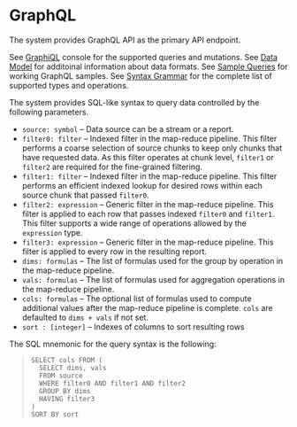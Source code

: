 # GraphQL

The system provides GraphQL API as the primary API endpoint.

See [GraphiQL](/graphiql) console for the supported queries and mutations.
See [Data Model](../datamodel/) for additoinal information about data formats.
See [Sample Queries](samples/) for working GraphQL samples.
See [Syntax Grammar](../grammar/) for the complete list of supported types and operations.

The system provides SQL-like syntax to query data controlled by the following parameters.

* `source: symbol` – Data source can be a stream or a report.
* `filter0: filter` – Indexed filter in the map-reduce pipeline.
  This filter performs a coarse selection of source chunks to keep only chunks that have requested data.
  As this filter operates at chunk level, `filter1` or `filter2` are required for the fine-grained filtering.
* `filter1: filter` – Indexed filter in the map-reduce pipeline.
  This filter performs an efficient indexed lookup for desired rows within each source chunk that passed `filter0`.
* `filter2: expression` – Generic filter in the map-reduce pipeline.
  This filter is applied to each row that passes indexed `filter0` and `filter1`.
  This filter supports a wide range of operations allowed by the `expression` type.
* `filter3: expression` – Generic filter in the map-reduce pipeline.
  This filter is applied to every row in the resulting report.
* `dims: formulas` – The list of formulas used for the group by operation in the map-reduce pipeline.
* `vals: formulas` – The list of formulas used for aggregation operations in the map-reduce pipeline.
* `cols: formulas` – The optional list of formulas used to compute additional values after the map-reduce pipeline is complete. `cols` are defaulted to `dims + vals` if not set.
* `sort : [integer]` – Indexes of columns to sort resulting rows

The SQL mnemonic for the query syntax is the following:

> ```
> SELECT cols FROM (
>   SELECT dims, vals
>   FROM source
>   WHERE filter0 AND filter1 AND filter2
>   GROUP BY dims
>   HAVING filter3
> )
> SORT BY sort
> ```

<style>
.my-dark-theme .my-content {
    color: var(--light)
}
.my-dark-theme .my-content h1,
.my-dark-theme .my-content h2,
.my-dark-theme .my-content h3,
.my-dark-theme .my-content h4,
.my-dark-theme .my-content h5 {
    color: white;
}
.my-content b,i,em {
    color: rgb(88,167,202);
}
code { white-space: pre; }
</style>
